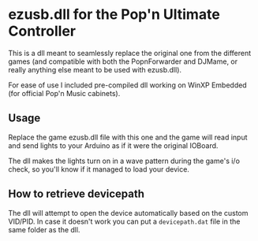 # ezusb.dll for the Pop'n Ultimate Controller

This is a dll meant to seamlessly replace the original one from the different games (and compatible with both the PopnForwarder and DJMame, or really anything else meant to be used with ezusb.dll).

For ease of use I included pre-compiled dll working on WinXP Embedded (for official Pop'n Music cabinets).

## Usage

Replace the game ezusb.dll file with this one and the game will read input and send lights to your Arduino as if it were the original IOBoard.

The dll makes the lights turn on in a wave pattern during the game's i/o check, so you'll know if it managed to load your device.

## How to retrieve devicepath

The dll will attempt to open the device automatically based on the custom VID/PID. In case it doesn't work you can put a `devicepath.dat` file in the same folder as the dll.